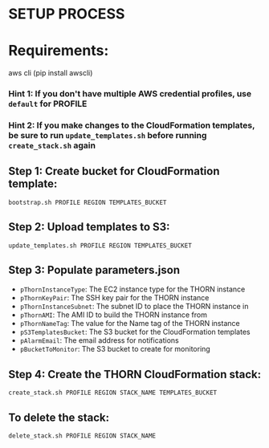 # SETUP PROCESS

# Requirements:
aws cli (pip install awscli)

### Hint 1: If you don't have multiple AWS credential profiles, use `default` for PROFILE
### Hint 2: If you make changes to the CloudFormation templates, be sure to run `update_templates.sh` before running `create_stack.sh` again

## Step 1: Create bucket for CloudFormation template:
```
bootstrap.sh PROFILE REGION TEMPLATES_BUCKET
```

## Step 2: Upload templates to S3:
```
update_templates.sh PROFILE REGION TEMPLATES_BUCKET
```

## Step 3: Populate parameters.json
* `pThornInstanceType`: The EC2 instance type for the THORN instance
* `pThornKeyPair`: The SSH key pair for the THORN instance
* `pThornInstanceSubnet`: The subnet ID to place the THORN instance in
* `pThornAMI`: The AMI ID to build the THORN instance from
* `pThornNameTag`: The value for the Name tag of the THORN instance
* `pS3TemplatesBucket`: The S3 bucket for the CloudFormation templates
* `pAlarmEmail`: The email address for notifications
* `pBucketToMonitor`: The S3 bucket to create for monitoring

## Step 4: Create the THORN CloudFormation stack:
```
create_stack.sh PROFILE REGION STACK_NAME TEMPLATES_BUCKET
```

## To delete the stack:
```
delete_stack.sh PROFILE REGION STACK_NAME
```
